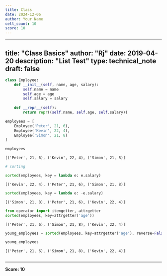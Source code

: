 ```yaml
---
title: Class
date: 2024-12-06
author: Your Name
cell_count: 10
score: 10
---
```


---
title: "Class Basics"
author: "Rj"
date: 2019-04-20
description: "List Test"
type: technical_note
draft: false
---

```python
class Employee:
    def __init__(self, name, age, salary):
        self.name = name
        self.age = age
        self.salary = salary
        
    def __repr__(self):
        return repr((self.name, self.age, self.salary))
```


```python
employees = [
    Employee('Peter', 21, 6),
    Employee('Kevin', 22, 4),
    Employee('Simon', 21, 8)
]
```


```python
employees
```




    [('Peter', 21, 6), ('Kevin', 22, 4), ('Simon', 21, 8)]




```python
# sorting

sorted(employees, key = lambda e: e.salary)
```




    [('Kevin', 22, 4), ('Peter', 21, 6), ('Simon', 21, 8)]




```python
sorted(employees, key = lambda e: -e.salary)
```




    [('Simon', 21, 8), ('Peter', 21, 6), ('Kevin', 22, 4)]




```python
from operator import itemgetter, attrgetter
sorted(employees, key=attrgetter('age'))
```




    [('Peter', 21, 6), ('Simon', 21, 8), ('Kevin', 22, 4)]




```python
young_employees = sorted(employees, key=attrgetter('age'), reverse=False)
```


```python
young_employees
```




    [('Peter', 21, 6), ('Simon', 21, 8), ('Kevin', 22, 4)]




```python

```


---
**Score: 10**